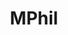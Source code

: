 ---
name: Kristen Ramirez
title: MPhil
affilation: NYU Langone Health Grossman School of Medicine 
role: ""
projects: ""
contact: "kristen.ramirez@nyulangone.org"
thumbnail: "https://place-hold.it/200x200/#555/white"
---